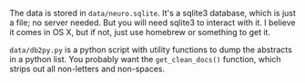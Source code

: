 The data is stored in `data/neuro.sqlite`. It's a sqlite3 database, which is just a file; no server needed. But you will need sqlite3 to interact with it. I believe it comes in OS X, but if not, just use homebrew or something to get it.

`data/db2py.py` is a python script with utility functions to dump the abstracts in a python list. You probably want the `get_clean_docs()` function, which strips out all non-letters and non-spaces.

